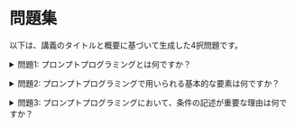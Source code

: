 # 問題集

以下は、講義のタイトルと概要に基づいて生成した4択問題です。

<a id="question1"></a>
<details>
<summary>問題1: プロンプトプログラミングとは何ですか？</summary>

- a. 自然言語処理（NLP）を用いてプログラムを生成する手法
- b. 自然言語でプログラミングを書く手法
- c. 機械学習を用いてプログラムを最適化する手法
- d. プログラミング言語の一種

<details>
<summary>回答と解説</summary>

回答: b. 自然言語でプログラミングを書く手法

プロンプトプログラミングは、自然言語（プロンプト）を用いてプログラミングを行う手法です。自然言語処理（NLP）を用いてプログラムを生成する手法ではありません。
</details>
</details>

<a id="question2"></a>
<details>
<summary>問題2: プロンプトプログラミングで用いられる基本的な要素は何ですか？</summary>

- a. 目的語、述語、条件
- b. 変数、関数、クラス
- c. 入力、出力、処理
- d. データ、アルゴリズム、モデル

<details>
<summary>回答と解説</summary>

回答: a. 目的語、述語、条件

プロンプトプログラミングでは、目的語、述語、条件を用いてプログラムの要件を明確に伝えます。これにより、AIがプログラムを正しく実行できるようになります。
</details>
</details>

<a id="question3"></a>
<details>
<summary>問題3: プロンプトプログラミングにおいて、条件の記述が重要な理由は何ですか？</summary>

- a. プログラムの実行速度を向上させるため
- b. プログラムのメモリ使用量を削減するため
- c. AIにプログラムの要件を明確に伝えるため
- d. プログラムのデバッグを容易にするため

<details>
<summary>回答と解説</summary>

回答: c. AIにプログラムの要件を明確に伝えるため

プロンプトプログラミングでは、条件を明確に記述することで、AIにプログラムの要件を正確に伝えることができます。これにより、AIは意図した通りにプログラムを実行することができます。
</details>
</details>
